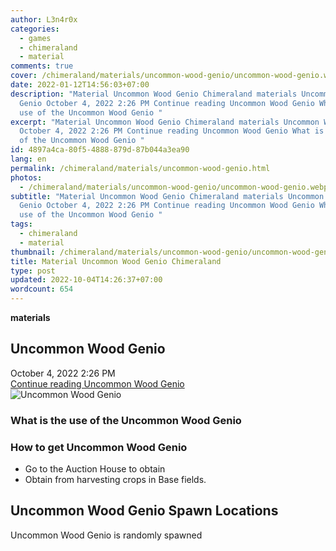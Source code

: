 ```yaml
---
author: L3n4r0x
categories:
  - games
  - chimeraland
  - material
comments: true
cover: /chimeraland/materials/uncommon-wood-genio/uncommon-wood-genio.webp
date: 2022-01-12T14:56:03+07:00
description: "Material Uncommon Wood Genio Chimeraland materials Uncommon Wood
  Genio October 4, 2022 2:26 PM Continue reading Uncommon Wood Genio What is the
  use of the Uncommon Wood Genio "
excerpt: "Material Uncommon Wood Genio Chimeraland materials Uncommon Wood Genio
  October 4, 2022 2:26 PM Continue reading Uncommon Wood Genio What is the use
  of the Uncommon Wood Genio "
id: 4897a4ca-80f5-4888-879d-87b044a3ea90
lang: en
permalink: /chimeraland/materials/uncommon-wood-genio.html
photos:
  - /chimeraland/materials/uncommon-wood-genio/uncommon-wood-genio.webp
subtitle: "Material Uncommon Wood Genio Chimeraland materials Uncommon Wood
  Genio October 4, 2022 2:26 PM Continue reading Uncommon Wood Genio What is the
  use of the Uncommon Wood Genio "
tags:
  - chimeraland
  - material
thumbnail: /chimeraland/materials/uncommon-wood-genio/uncommon-wood-genio.webp
title: Material Uncommon Wood Genio Chimeraland
type: post
updated: 2022-10-04T14:26:37+07:00
wordcount: 654
---
```


<link
  rel="stylesheet"
  href="https://rawcdn.githack.com/dimaslanjaka/Web-Manajemen/870a349/css/bootstrap-5-3-0-alpha3-wrapper.css"
/>
<section id="bootstrap-wrapper">
  <div data-bs-theme="dark">
    <div
      class="row g-0 border rounded overflow-hidden flex-md-row mb-4 shadow-sm position-relative bg-dark text-light"
    >
      <div class="col p-4 d-flex flex-column position-static">
        <strong class="d-inline-block mb-2 text-success">materials</strong>
        <h2 class="mb-0">Uncommon Wood Genio</h2>
        <div class="mb-1 text-muted">October 4, 2022 2:26 PM</div>
        <a
          href="/chimeraland/materials/uncommon-wood-genio.html"
          class="stretched-link d-none text-primary"
          >Continue reading Uncommon Wood Genio</a
        >
      </div>
      <div class="col-auto d-none d-md-block d-lg-block">
        <img
          src="https://www.webmanajemen.com/chimeraland/materials/uncommon-wood-genio/uncommon-wood-genio.webp"
          alt="Uncommon Wood Genio"
        />
      </div>
    </div>
    <div class="row">
      <div class="col-lg-6 col-12 mb-2">
        <div class="card">
          <div class="card-body">
            <h3 class="card-title">
              What is the use of the Uncommon Wood Genio
            </h3>
            <div class="card-text"><ul></ul></div>
          </div>
        </div>
      </div>
      <div class="col-lg-6 col-12 mb-2">
        <div class="card">
          <div class="card-body">
            <h3 class="card-title">How to get Uncommon Wood Genio</h3>
            <div class="card-text">
              <ul>
                <li>Go to the Auction House to obtain</li>
                <li>Obtain from harvesting crops in Base fields.</li>
              </ul>
            </div>
          </div>
        </div>
      </div>
      <div class="col-12 mb-2">
        <h2>Uncommon Wood Genio Spawn Locations</h2>
        <p>Uncommon Wood Genio is randomly spawned</p>
      </div>
    </div>
  </div>
</section>